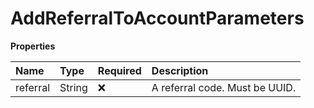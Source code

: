 # AddReferralToAccountParameters

**Properties**

| Name     | Type   | Required | Description                    |
| :------- | :----- | :------- | :----------------------------- |
| referral | String | ❌       | A referral code. Must be UUID. |
